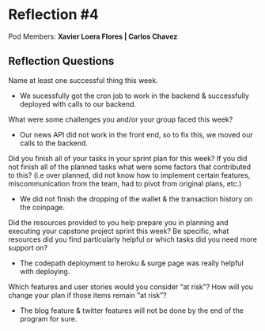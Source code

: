 # Reflection #4

Pod Members: **Xavier Loera Flores | Carlos Chavez**

## Reflection Questions

Name at least one successful thing this week.

 - We sucessfully got the cron job to work in the backend & successfully deployed with calls to our backend. 

What were some challenges you and/or your group faced this week?

- Our news API did not work in the front end, so to fix this, we moved our calls to the backend. 

Did you finish all of your tasks in your sprint plan for this week? If you did not finish all of the planned tasks what were some factors that contributed to this?  (i.e over planned, did not know how to implement certain features, miscommunication from the team, had to pivot from original plans, etc.)

- We did not finish the dropping of the wallet & the transaction history on the coinpage. 

Did the resources provided to you help prepare you in planning and executing your capstone project sprint this week? Be specific, what resources did you find particularly helpful or which tasks did you need more support on?

- The codepath deployment to heroku & surge page was really helpful with deploying. 

Which features and user stories would you consider “at risk”? How will you change your plan if those items remain “at risk”?

- The blog feature & twitter features will not be done by the end of the program for sure. 
